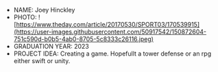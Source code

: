 - NAME: Joey Hinckley
- PHOTO: ![https://www.theday.com/article/20170530/SPORT03/170539915](https://user-images.githubusercontent.com/50917542/150872604-751c590d-b0b5-4ab0-8705-5c8333c26116.jpeg)
- GRADUATION YEAR: 2023
- PROJECT IDEA: Creating a game. Hopefullt a tower defense or an rpg either swift or unity.
